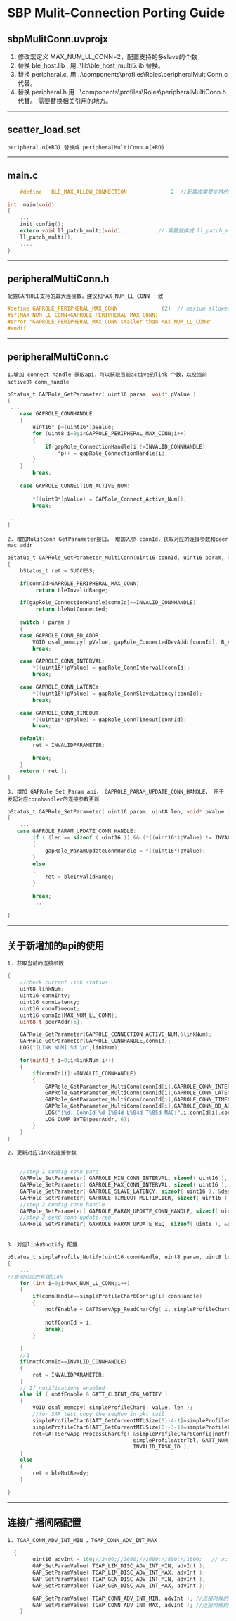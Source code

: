 # SBP Mulit-Connection Porting Guide

## sbpMulitConn.uvprojx

 1. 修改宏定义 MAX_NUM_LL_CONN=2，配置支持的多slave的个数
 2. 替换 ble_host.lib , 用..\lib\ble_host_multi5.lib 替换。
 3. 替换 peripheral.c, 用  ..\components\profiles\Roles\peripheralMultiConn.c 代替。 
 4. 替换 peripheral.h  用  ..\components\profiles\Roles\peripheralMultiConn.h 代替。 需要替换相关引用的地方。
---

## scatter_load.sct

	peripheral.o(+RO) 替换成 peripheralMultiConn.o(+RO)
---

## main.c
```c
	#define   BLE_MAX_ALLOW_CONNECTION              2  //配置成需要支持的link 个数
```

``` c
int  main(void)
{
    ...
    init_config();
    extern void ll_patch_multi(void);           // 需要替换成 ll_patch_multi
    ll_patch_multi();
    ....
}
```
---

## peripheralMultiConn.h

	配置GAPROLE支持的最大连接数，建议和MAX_NUM_LL_CONN 一致

```c
#define GAPROLE_PERIPHERAL_MAX_CONN              (2)  // maxium allowed connection link
#if(MAX_NUM_LL_CONN<GAPROLE_PERIPHERAL_MAX_CONN)
#error "GAPROLE_PERIPHERAL_MAX_CONN smaller than MAX_NUM_LL_CONN"
#endif
```

---

## peripheralMultiConn.c

	1.增加 connect handle 获取api，可以获取当前active的link 个数，以及当前 active的 conn_handle

```c
bStatus_t GAPRole_GetParameter( uint16 param, void* pValue )
{
 ...
    case GAPROLE_CONNHANDLE:
    {
        uint16* p=(uint16*)pValue;
        for (uint8 i=0;i<GAPROLE_PERIPHERAL_MAX_CONN;i++)
        {
            if(gapRole_ConnectionHandle[i]!=INVALID_CONNHANDLE)
                *p++ = gapRole_ConnectionHandle[i];
        }
    }
        break;
        
    case GAPROLE_CONNECTION_ACTIVE_NUM:
               
        *((uint8*)pValue) = GAPRole_Connect_Active_Num();
        break;
        
 ...
}
```

	2. 增加MulitConn GetParameter接口， 增加入参 connId，获取对应的连接参数和peer mac addr

```c
bStatus_t GAPRole_GetParameter_MultiConn(uint16 connId, uint16 param, void* pValue )
{
    bStatus_t ret = SUCCESS;

    if(connId>GAPROLE_PERIPHERAL_MAX_CONN)
         return bleInvalidRange;

    if(gapRole_ConnectionHandle[connId]==INVALID_CONNHANDLE)
         return bleNotConnected;
 
    switch ( param )
    {
    case GAPROLE_CONN_BD_ADDR:
        VOID osal_memcpy( pValue, gapRole_ConnectedDevAddr[connId], B_ADDR_LEN ) ;
        break;

    case GAPROLE_CONN_INTERVAL:
        *((uint16*)pValue) = gapRole_ConnInterval[connId];
        break;

    case GAPROLE_CONN_LATENCY:
        *((uint16*)pValue) = gapRole_ConnSlaveLatency[connId];
        break;

    case GAPROLE_CONN_TIMEOUT:
        *((uint16*)pValue) = gapRole_ConnTimeout[connId];
        break;

    default:
        ret = INVALIDPARAMETER;

        break;
    }
    return ( ret );
}
```
	3. 增加 GAPRole Set Param api， GAPROLE_PARAM_UPDATE_CONN_HANDLE， 用于发起对应connhandler的连接参数更新
```c
bStatus_t GAPRole_SetParameter( uint16 param, uint8 len, void* pValue )
{
	...
   case GAPROLE_PARAM_UPDATE_CONN_HANDLE:
        if ( (len == sizeof ( uint16 )) && (*((uint16*)pValue) != INVALID_CONNHANDLE) )
        {
            gapRole_ParamUpdateConnHandle = *((uint16*)pValue);
        }
        else
        {
            ret = bleInvalidRange;
        }

        break;
		...

}
```

---
## 关于新增加的api的使用
	1. 获取当前的连接参数
```c
{
    //check current link statsus
    uint8 linkNum;
    uint16 connIntv;
    uint16 connLatency;
    uint16 connTimeout;
    uint16 connId[MAX_NUM_LL_CONN];
    uint8_t peerAddr[6];

    GAPRole_GetParameter(GAPROLE_CONNECTION_ACTIVE_NUM,&linkNum);            
    GAPRole_GetParameter(GAPROLE_CONNHANDLE,connId);
    LOG("[LINK NUM] %d \n",linkNum);

    for(uint8_t i=0;i<linkNum;i++)
    {
        if(connId[i]!=INVALID_CONNHANDLE)
        {
            GAPRole_GetParameter_MultiConn(connId[i],GAPROLE_CONN_INTERVAL,&connIntv);  
            GAPRole_GetParameter_MultiConn(connId[i],GAPROLE_CONN_LATENCY,&connLatency);   
            GAPRole_GetParameter_MultiConn(connId[i],GAPROLE_CONN_TIMEOUT,&connTimeout);   
            GAPRole_GetParameter_MultiConn(connId[i],GAPROLE_CONN_BD_ADDR,peerAddr); 
            LOG("[%d] ConnId %d I%04d L%04d T%05d MAC:",i,connId[i],connIntv,connLatency,connTimeout);
            LOG_DUMP_BYTE(peerAddr, 6);
        }
    }
}
```
	2. 更新对应link的连接参数
```c
           
    //step 1 config conn para
    GAPRole_SetParameter( GAPROLE_MIN_CONN_INTERVAL, sizeof( uint16 ), &esired_min_interval );
    GAPRole_SetParameter( GAPROLE_MAX_CONN_INTERVAL, sizeof( uint16 ), &desired_max_interval );
    GAPRole_SetParameter( GAPROLE_SLAVE_LATENCY, sizeof( uint16 ), &desired_slave_latency );
    GAPRole_SetParameter( GAPROLE_TIMEOUT_MULTIPLIER, sizeof( uint16 ), &desired_conn_timeout );
    //step 2 config conn handle
    GAPRole_SetParameter( GAPROLE_PARAM_UPDATE_CONN_HANDLE, sizeof( uint16 ), &updateConnHandler );
    //step 3 send conn update req
    GAPRole_SetParameter( GAPROLE_PARAM_UPDATE_REQ, sizeof( uint8 ), &updateConnParams );
           
```

	3. 对应link的notify 配置
```c
bStatus_t simpleProfile_Notify(uint16 connHandle, uint8 param, uint8 len, void* value )
{
	...
//查询对应的有效link
	for (int i=0;i<MAX_NUM_LL_CONN;i++)
	{
		if(connHandle==simpleProfileChar6Config[i].connHandle)
		{
			notfEnable = GATTServApp_ReadCharCfg( i, simpleProfileChar6Config );
			
			notfConnId = i;
			break;
		}
		
	}
	//g
	if(notfConnId==INVALID_CONNHANDLE)
	{
		ret = INVALIDPARAMETER;
	}
	// If notifications enabled
	else if ( notfEnable & GATT_CLIENT_CFG_NOTIFY )
	{
		VOID osal_memcpy( simpleProfileChar6, value, len );
		//for SAR test copy the seqNum in pkt tail
		simpleProfileChar6[ATT_GetCurrentMTUSize(0)-4-1]=simpleProfileChar6[0];
		simpleProfileChar6[ATT_GetCurrentMTUSize(0)-3-1]=simpleProfileChar6[1];
		ret=GATTServApp_ProcessCharCfg( &simpleProfileChar6Config[notfConnId], simpleProfileChar6, FALSE,
										simpleProfileAttrTbl, GATT_NUM_ATTRS( simpleProfileAttrTbl ),
										INVALID_TASK_ID );
	}
	else
	{
		ret = bleNotReady;
	}

}
```


---
## 连接广播间隔配置
	1. TGAP_CONN_ADV_INT_MIN ，TGAP_CONN_ADV_INT_MAX
```c
  {
        uint16 advInt = 160;//2400;//1600;//1600;//800;//1600;   // actual time = advInt * 625us
        GAP_SetParamValue( TGAP_LIM_DISC_ADV_INT_MIN, advInt );
        GAP_SetParamValue( TGAP_LIM_DISC_ADV_INT_MAX, advInt );
        GAP_SetParamValue( TGAP_GEN_DISC_ADV_INT_MIN, advInt );
        GAP_SetParamValue( TGAP_GEN_DISC_ADV_INT_MAX, advInt );

        GAP_SetParamValue( TGAP_CONN_ADV_INT_MIN, advInt ); //连接时候的adv 间隔需要配置
        GAP_SetParamValue( TGAP_CONN_ADV_INT_MAX, advInt ); //连接时候的adv 间隔需要配置
    }
```


###
